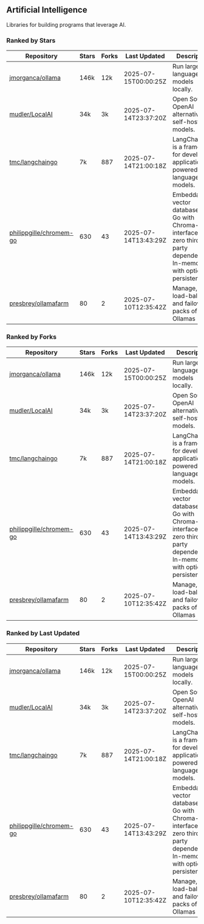 ## Artificial Intelligence

Libraries for building programs that leverage AI.

### Ranked by Stars

| Repository | Stars | Forks | Last Updated | Description | 
|------------|-------|-------|--------------|-------------|
| [jmorganca/ollama](https://github.com/jmorganca/ollama) | 146k | 12k | 2025-07-15T00:00:25Z |  Run large language models locally. |
| [mudler/LocalAI](https://github.com/mudler/LocalAI) | 34k | 3k | 2025-07-14T23:37:20Z |  Open Source OpenAI alternative, self-host AI models. |
| [tmc/langchaingo](https://github.com/tmc/langchaingo) | 7k | 887 | 2025-07-14T21:00:18Z |  LangChainGo is a framework for developing applications powered by language models. |
| [philippgille/chromem-go](https://github.com/philippgille/chromem-go) | 630 | 43 | 2025-07-14T13:43:29Z |  Embeddable vector database for Go with Chroma-like interface and zero third-party dependencies. In-memory with optional persistence. |
| [presbrey/ollamafarm](https://github.com/presbrey/ollamafarm) | 80 | 2 | 2025-07-10T12:35:42Z |  Manage, load-balance, and failover packs of Ollamas |

### Ranked by Forks

| Repository | Stars | Forks | Last Updated | Description | 
|------------|-------|-------|--------------|-------------|
| [jmorganca/ollama](https://github.com/jmorganca/ollama) | 146k | 12k | 2025-07-15T00:00:25Z |  Run large language models locally. |
| [mudler/LocalAI](https://github.com/mudler/LocalAI) | 34k | 3k | 2025-07-14T23:37:20Z |  Open Source OpenAI alternative, self-host AI models. |
| [tmc/langchaingo](https://github.com/tmc/langchaingo) | 7k | 887 | 2025-07-14T21:00:18Z |  LangChainGo is a framework for developing applications powered by language models. |
| [philippgille/chromem-go](https://github.com/philippgille/chromem-go) | 630 | 43 | 2025-07-14T13:43:29Z |  Embeddable vector database for Go with Chroma-like interface and zero third-party dependencies. In-memory with optional persistence. |
| [presbrey/ollamafarm](https://github.com/presbrey/ollamafarm) | 80 | 2 | 2025-07-10T12:35:42Z |  Manage, load-balance, and failover packs of Ollamas |

### Ranked by Last Updated

| Repository | Stars | Forks | Last Updated | Description | 
|------------|-------|-------|--------------|-------------|
| [jmorganca/ollama](https://github.com/jmorganca/ollama) | 146k | 12k | 2025-07-15T00:00:25Z |  Run large language models locally. |
| [mudler/LocalAI](https://github.com/mudler/LocalAI) | 34k | 3k | 2025-07-14T23:37:20Z |  Open Source OpenAI alternative, self-host AI models. |
| [tmc/langchaingo](https://github.com/tmc/langchaingo) | 7k | 887 | 2025-07-14T21:00:18Z |  LangChainGo is a framework for developing applications powered by language models. |
| [philippgille/chromem-go](https://github.com/philippgille/chromem-go) | 630 | 43 | 2025-07-14T13:43:29Z |  Embeddable vector database for Go with Chroma-like interface and zero third-party dependencies. In-memory with optional persistence. |
| [presbrey/ollamafarm](https://github.com/presbrey/ollamafarm) | 80 | 2 | 2025-07-10T12:35:42Z |  Manage, load-balance, and failover packs of Ollamas |

